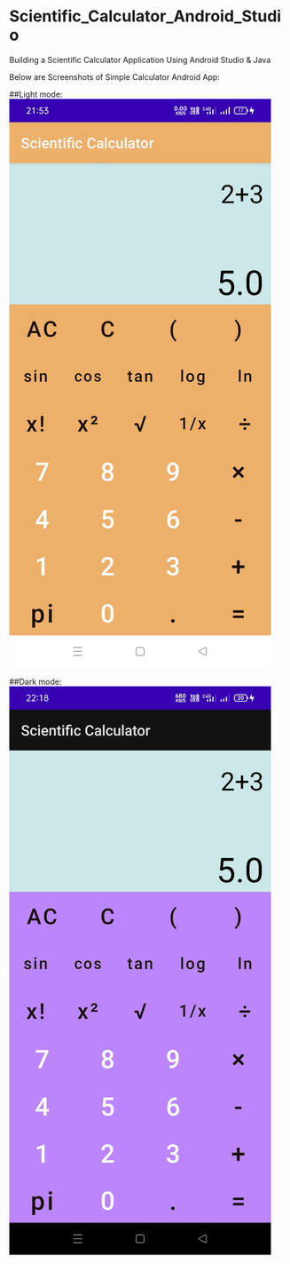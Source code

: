 # Scientific_Calculator_Android_Studio
Building a Scientific Calculator Application Using Android Studio &amp; Java                                                                                                               
                                                                                                                                                                                           
Below are Screenshots of Simple Calculator Android App:
                                                                                                                                                                                  
##Light mode:                                                                                                                                                                                                                                                                                                                                       
![](https://raw.githubusercontent.com/SatyamOzaR/Scientific_Calculator_Android_Studio/master/light_mode.jpeg)                                                                     

##Dark mode:
![](https://raw.githubusercontent.com/SatyamOzaR/Scientific_Calculator_Android_Studio/master/dark_mode.jpeg)
